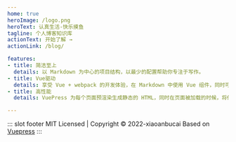 ```yaml
---
home: true
heroImage: /logo.png
heroText: 认真生活-快乐摸鱼
tagline: 个人博客知识库
actionText: 开始了解 →
actionLink: /blog/

features:
- title: 简洁至上
  details: 以 Markdown 为中心的项目结构，以最少的配置帮助你专注于写作。
- title: Vue驱动
  details: 享受 Vue + webpack 的开发体验，在 Markdown 中使用 Vue 组件，同时可以使用 Vue 来开发自定义主题。
- title: 高性能
  details: VuePress 为每个页面预渲染生成静态的 HTML，同时在页面被加载的时候，将作为 SPA 运行。

---
```


::: slot footer
MIT Licensed | Copyright © 2022-xiaoanbucai Based on [Vuepress](https://v1.vuepress.vuejs.org/zh/)
:::